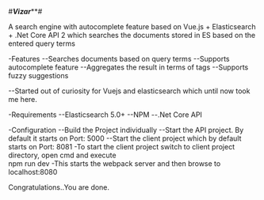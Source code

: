 
#*****************************************************************************Vizar*******************************************************************************#

A search engine with autocomplete feature based on Vue.js + Elasticsearch + .Net Core API 2 which searches the documents stored in ES based on the entered query terms

-Features
--Searches documents based on query terms
--Supports autocomplete feature
--Aggregates the result in terms of tags 
--Supports fuzzy suggestions 


--Started out of curiosity for Vuejs and elasticsearch which until now took me here.

-Requirements 
--Elasticsearch 5.0+
--NPM
--.Net Core API


-Configuration
--Build the Project individually
--Start the API project. By default it starts on Port: 5000
--Start the client project which by default starts on Port: 8081
	-To start the client project switch to client project directory, open cmd and execute  
			npm run dev
	-This starts the webpack server and then browse to localhost:8080

Congratulations..You are done.
	